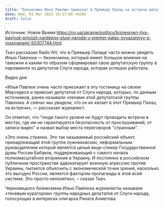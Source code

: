 ```yaml
---
title: "Бизнесмен Илья Павлюк привозит в Премьер Палац на встречи депутатов от Слуги народа — Ткач"
date: Wed, 01 Mar 2023 19:27:00 +0200
draft: false
---
```

Источник: Новое Время https://nv.ua/ukraine/politics/biznesmen-ilya-pavlyuk-privozit-nardepov-slugi-naroda-v-premer-palac-svyazannyy-s-rossiyanami-50307744.html


Ткач рассказал Radio NV, что в Премьер Палаце часто можно увидеть Илью Павлюка — бизнесмена, который имеет большое влияние на таможни и каким-то образом сформировал свою депутатскую группу в парламенте из депутатов Слуги народа, которая успешно работала.

  Видео дня   

«Илья Павлюк очень часто приезжает в эту гостиницу на своем Мерседесе и привозит депутатов от Слуги народа, которых, по данным источников, ранее называли членами этой депутатской группы Павлюка. А сейчас мы увидели, что он их катает в этот Премьер Палац на встречи», — рассказал журналист.

Он отметил, что "люди такого уровня не будут проводить встречи в местах, где им не гарантируется безопасность от прослушиваний, от записи видео" и назвал выбор места переговоров "странным".

«Это очень странно. Это так называемый российский объект, принадлежащий этой группе лужниковских, неформальным руководителем которой является целый вице-спикер Государственной думы России Бабаков, поддерживающий с самого начала полномасштабное вторжение в Украину. И постоянно в российском публичном пространстве адвокатирует военную агрессию против Украины, пытается объяснить с экономической точки зрения, насколько это выгодно России, является фактором пропаганды в этой всей системе. Это просто непонятно», – сказал Ткач.

Черновицкого бизнесмена Илью Павлюка журналисты называли «теневым куратором» группы народных депутатов от Слуги народа, голосующих в интересах олигарха Рината Ахметова.
